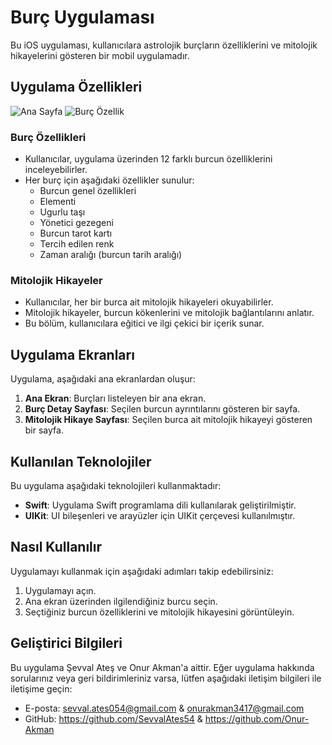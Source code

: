 

# Burç Uygulaması

Bu iOS uygulaması, kullanıcılara astrolojik burçların özelliklerini ve mitolojik hikayelerini gösteren bir mobil uygulamadır.

## Uygulama Özellikleri
![Ana Sayfa](https://github.com/SevvalAtes54/HoroskopApp/assets/116071942/2d02cf05-e256-477b-9d37-6284ad407c81)
![Burç Özellik](https://github.com/SevvalAtes54/HoroskopApp/assets/116071942/ab91618d-85cd-4ce1-8b97-ab1f9e43506e)
### Burç Özellikleri

- Kullanıcılar, uygulama üzerinden 12 farklı burcun özelliklerini inceleyebilirler.
- Her burç için aşağıdaki özellikler sunulur:
  - Burcun genel özellikleri
  - Elementi
  - Ugurlu taşı
  - Yönetici gezegeni
  - Burcun tarot kartı
  - Tercih edilen renk
  - Zaman aralığı (burcun tarih aralığı)

### Mitolojik Hikayeler

- Kullanıcılar, her bir burca ait mitolojik hikayeleri okuyabilirler.
- Mitolojik hikayeler, burcun kökenlerini ve mitolojik bağlantılarını anlatır.
- Bu bölüm, kullanıcılara eğitici ve ilgi çekici bir içerik sunar.

## Uygulama Ekranları

Uygulama, aşağıdaki ana ekranlardan oluşur:

1. **Ana Ekran**: Burçları listeleyen bir ana ekran.
2. **Burç Detay Sayfası**: Seçilen burcun ayrıntılarını gösteren bir sayfa.
3. **Mitolojik Hikaye Sayfası**: Seçilen burca ait mitolojik hikayeyi gösteren bir sayfa.

## Kullanılan Teknolojiler

Bu uygulama aşağıdaki teknolojileri kullanmaktadır:

- **Swift**: Uygulama Swift programlama dili kullanılarak geliştirilmiştir.
- **UIKit**: UI bileşenleri ve arayüzler için UIKit çerçevesi kullanılmıştır.

## Nasıl Kullanılır

Uygulamayı kullanmak için aşağıdaki adımları takip edebilirsiniz:

1. Uygulamayı açın.
2. Ana ekran üzerinden ilgilendiğiniz burcu seçin.
3. Seçtiğiniz burcun özelliklerini ve mitolojik hikayesini görüntüleyin.

## Geliştirici Bilgileri

Bu uygulama Şevval Ateş ve Onur Akman'a aittir. Eğer uygulama hakkında sorularınız veya geri bildirimleriniz varsa, lütfen aşağıdaki iletişim bilgileri ile iletişime geçin:

- E-posta: sevval.ates054@gmail.com & onurakman3417@gmail.com
- GitHub: https://github.com/SevvalAtes54 & https://github.com/Onur-Akman
